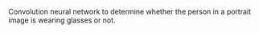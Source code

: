 Convolution neural network to determine whether the person in a portrait image is wearing glasses or not. 

